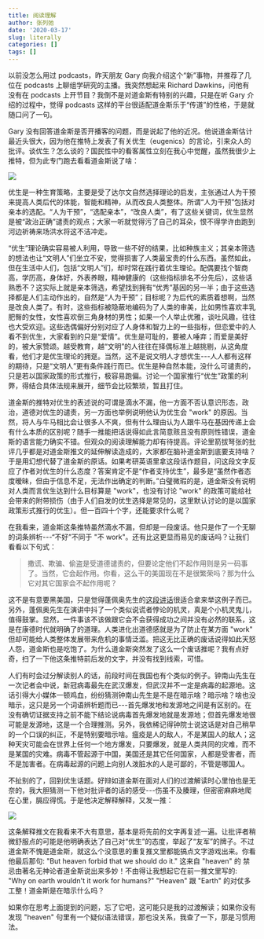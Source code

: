 ```yaml
---
title: 阅读理解
author: 张列弛
date: '2020-03-17'
slug: literally
categories: []
tags: []
---
```

以前没怎么用过 podcasts，昨天朋友 Gary 向我介绍这个“新”事物，并推荐了几位在 podcasts 上聊组学研究的主播。我突然想起来 Richard Dawkins，问他有没有在 podcasts 上开节目？我倒不是对道金斯有特别的兴趣，只是在听 Gary 介绍的过程中，觉得 podcasts 这样的平台很适配道金斯乐于“传道”的性格，于是就随口问了一句。   

Gary 没有回答道金斯是否开播客的问题，而是说起了他的近况。他说道金斯估计最近头很大，因为他在推特上发表了有关优生（eugenics）的言论，引来众人的批评。谈优生？怎么谈的？国民性中的看客属性立刻在我心中觉醒，虽然我很少上推特，但为此专门跑去看看道金斯说了啥：

![](/images/dwakins.jpg)

优生是一种生育策略，主要是受了达尔文自然选择理论的启发，主张通过人为干预来提高人类后代的体能，智能和精神，从而改良人类整体。所谓“人为干预”包括对亲本的选配。“人为干预”，“选配亲本”，“改良人类”，有了这些关键词，优生显然是被“政治正确”谴责的观点；大家一听就觉得污了自己的耳朵，恨不得学许由跑到河边祈祷来场洪水将这不洁冲走。   

“优生”理论确实容易被人利用，导致一些不好的结果，比如种族主义；其亲本筛选的想法也让“文明人”们坐立不安，觉得损害了人类最宝贵的什么东西。虽然如此，但在生活中人们，包括“文明人”们，却时常在践行着优生理论。配偶要找个智商高，学历高，身体好，外表养眼，精神健康的（这些指标排名不分先后），这些话熟悉不？这实际上就是亲本筛选，希望找到拥有“优秀”基因的另一半；由于这些选择都是人们主动作出的，自然是“人为干预”；目标呢？为后代的素质着想啊，当然是改良人类了。有时，这些指标被隐蔽地编码为了人类的审美，比如男性喜欢丰乳肥臀的女性，女性喜欢倒三角身材的男性；如果一个人举止优雅，谈吐风趣，往往也大受欢迎。这些选偶偏好分别对应了人身体和智力上的一些指标，但恋爱中的人看不到优生，大家看到的只是“爱情”。优生是可耻的，要被人唾弃；而爱是美好的，被大家赞颂。越受教育，越“文明”的人往往在择偶标准上越挑剔，从这角度看，他们才是优生理论的拥趸。当然，这不是说文明人才想优生---人人都有这样的期待，只是“文明人”更有条件践行而已。优生是种自然本能，没什么可谴责的，只是若以国家政策的形式推行，极容易跑偏。讨论一个国家推行“优生”政策的利弊，得结合具体法规来展开，细节会比较繁琐，暂且打住。    

道金斯的推特对优生的表述说的可谓是滴水不漏，他一方面不否认意识形态，政治，道德对优生的谴责，另一方面也举例说明他认为优生会 "work" 的原因。当然，将人与牛马相比会让很多人不爽，但有什么理由认为人跟牛马在基因传递上会有什么本质的区别呢？随手一推能把话说得如此言简意赅且没有原则性错误，道金斯的语言能力确实不错。但观众的阅读理解能力却有待提高。评论里箭拔弩张的批评几乎都是对道金斯推文的延伸解读造成的，大家都在脑补道金斯到底要支持啥？于是用幻想代替了道金斯的原话。如果考研英语里拿这段话作题目，问这段文字反应了作者对优生的什么态度？答案肯定不是“作者支持优生”，最多是“虽然作者态度暧昧，但由于信息不足，无法作出确定的判断。”白璧微瑕的是，道金斯没有说明对人类而言优生达到什么目标算是 "work"，也没有讨论 "work" 的政策可能给社会带来的附带损伤（由于人们自发的优生选择是常见的，这里默认讨论的是以国家政策形式推行的优生）。但一百四十个字，还能要求什么呢？   

在我看来，道金斯这条推特虽然滴水不漏，但却是一段废话。他只是作了一个无聊的词条辨析---“不好”不同于 "不 work"。还有比这更显而易见的废话吗？让我们看看以下句式：

> 撒谎、欺骗、偷盗是受道德谴责的，但要论定他们不起作用则是另一码事了。当然，它会起作用。你看，这么干的美国现在不是很繁荣吗？那为什么它对其它国家会不起作用呢？   

这不是有意要黑美国，只是觉得蓬佩奥先生的[这段讲话](https://www.youtube.com/watch?v=DPt-zXn05ac)很适合拿来举这例子而已。另外，蓬佩奥先生在演讲中抖了一个类似说谎者悖论的机灵，真是个小机灵鬼儿，值得鼓掌。显然，一件事该不该做跟它会不会获得成功之间并没有必然的联系，这是在康德时代就明确了的道理。人类进化出道德感就是为了防止在某方面 "work" 但却可能给人类整体发展带来危机的事情泛滥。把这无比正确的废话说得如此天怒人怨，道金斯也是吃饱了。为什么道金斯突然发了这么一个废话推呢？我有点好奇，扫了一下他这条推特前后发的文字，并没有找到线索，可惜。     

人们有时会过分解读别人的话，前段时间在我国也有个类似的例子。钟南山先生在一次记者会中说，新冠病毒最先在武汉爆发，但武汉并不一定是病毒的起源地。这话引得大小媒体一顿鸡血，纷纷猜测钟南山先生是不是在暗示啥？暗示啥？啥也没暗示，这只是另一个词语辨析题而已---首先爆发地和发源地之间是有区别的。在没有确切证据支持之前不能下结论说病毒首先爆发地就是发源地；但首先爆发地很可能是发源地，这是一个合理推测。另外，我依稀记得钟院士说这话是对自己稍早的一个口误的纠正，不是特别要暗示啥。瘟疫是人的敌人，不是某国人的敌人；这种天灾可能会在世界上任何一个地方爆发，只要爆发，就是人类共同的灾难，而不是某国的灾难。病毒不管起源于中国，美国还是其它任何国家，人都是受害者，而不是加害者。在病毒起源的问题上向别人泼脏水的人是可鄙的，不管是哪国人。    

不扯别的了，回到优生话题。好辩如道金斯在面对人们的过渡解读时心里怕也是无奈的，我大胆猜测一下他对批评者的话的感受---伤虽不及腠理，但密密麻麻地爬在心里，膈应得慌。于是他决定解释解释，又发一推：


![](/images/dks.jpg)

这条解释推文在我看来不大有意思，基本是将先前的文字再复述一遍。让批评者稍微舒服点的可能是他明确表达了自己对“优生”的态度，举起了“友军”的牌子。不过道金斯不愧是道金斯，就这么个没意思的重复推文里都能搞点文字游戏出来。你看他最后那句: "But heaven forbid that we should do it." 这来自 "heaven" 的 禁忌由著名无神论者道金斯说出来多妙！不由得让我想起它在前一推文里写的: "Why on earth wouldn't it work for humans?" "Heaven" 跟 "Earth" 的对仗多工整！道金斯是在暗示什么吗？    

如果你在思考上面提到的问题，忘了它吧，这可能只是我的过渡解读；如果你没有发现 "heaven" 句里有一个疑似语法错误，那也没关系，我查了一下，那是习惯用法。








